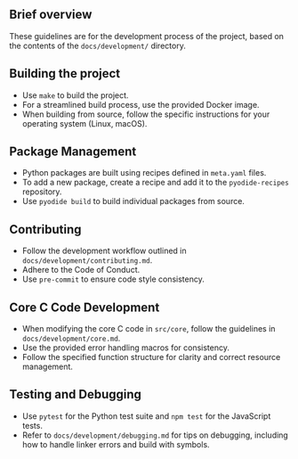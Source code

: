 ## Brief overview
These guidelines are for the development process of the project, based on the contents of the `docs/development/` directory.

## Building the project
- Use `make` to build the project.
- For a streamlined build process, use the provided Docker image.
- When building from source, follow the specific instructions for your operating system (Linux, macOS).

## Package Management
- Python packages are built using recipes defined in `meta.yaml` files.
- To add a new package, create a recipe and add it to the `pyodide-recipes` repository.
- Use `pyodide build` to build individual packages from source.

## Contributing
- Follow the development workflow outlined in `docs/development/contributing.md`.
- Adhere to the Code of Conduct.
- Use `pre-commit` to ensure code style consistency.

## Core C Code Development
- When modifying the core C code in `src/core`, follow the guidelines in `docs/development/core.md`.
- Use the provided error handling macros for consistency.
- Follow the specified function structure for clarity and correct resource management.

## Testing and Debugging
- Use `pytest` for the Python test suite and `npm test` for the JavaScript tests.
- Refer to `docs/development/debugging.md` for tips on debugging, including how to handle linker errors and build with symbols.
